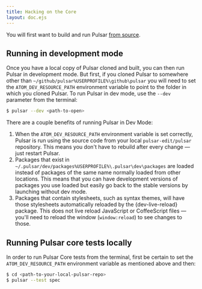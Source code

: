 ```yaml
---
title: Hacking on the Core
layout: doc.ejs
---
```


You will first want to build and run Pulsar [from source](#building-pulsar).

## Running in development mode

Once you have a local copy of Pulsar cloned and built, you can then run Pulsar in development mode. But first, if you cloned Pulsar to somewhere other than <span class="platform-linux platform-mac">`~/github/pulsar`</span><span class="platform-win">`%USERPROFILE%\github\pulsar`</span> you will need to set the `ATOM_DEV_RESOURCE_PATH` environment variable to point to the folder in which you cloned Pulsar.
To run Pulsar in dev mode, use the `--dev` parameter from the terminal:

```sh
$ pulsar --dev <path-to-open>
```

There are a couple benefits of running Pulsar in Dev Mode:

1. When the `ATOM_DEV_RESOURCE_PATH` environment variable is set correctly, Pulsar is run using the source code from your local `pulsar-edit/pulsar` repository. This means you don't have to rebuild after every change — just restart Pulsar.
2. Packages that exist in <span class="platform-linux platform-mac">`~/.pulsar/dev/packages`</span><span class="platform-win">`%USERPROFILE%\.pulsar\dev\packages`</span> are loaded instead of packages of the same name normally loaded from other locations. This means that you can have development versions of packages you use loaded but easily go back to the stable versions by launching without dev mode.
3. Packages that contain stylesheets, such as syntax themes, will have those stylesheets automatically reloaded by the {dev-live-reload} package. This does not live reload JavaScript or CoffeeScript files — you'll need to reload the window (`window:reload`) to see changes to those.

## Running Pulsar core tests locally

In order to run Pulsar Core tests from the terminal, first be certain to set the `ATOM_DEV_RESOURCE_PATH` environment variable as mentioned above and then:

```sh
$ cd <path-to-your-local-pulsar-repo>
$ pulsar --test spec
```
